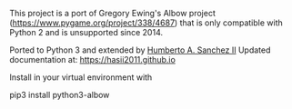 This project is a port of Gregory Ewing's Albow project (https://www.pygame.org/project/338/4687) that is only
compatible with Python 2 and is unsupported since 2014.

Ported to Python 3 and extended by [Humberto A. Sanchez II](https://www.linkedin.com/in/hasii/)
Updated documentation at:  https://hasii2011.github.io


Install in your virtual environment with

pip3 install python3-albow
